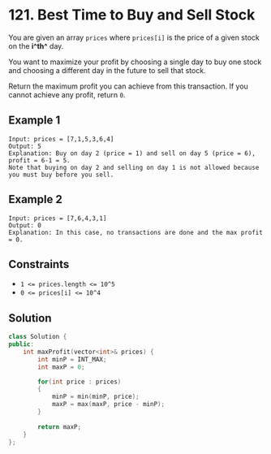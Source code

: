 # 121. Best Time to Buy and Sell Stock

You are given an array `prices` where `prices[i]` is the price of a given stock on the **i^th^** day.

You want to maximize your profit by choosing a single day to buy one stock and choosing a different day in the future to sell that stock.

Return the maximum profit you can achieve from this transaction. If you cannot achieve any profit, return `0`.

## Example 1

```text
Input: prices = [7,1,5,3,6,4]
Output: 5
Explanation: Buy on day 2 (price = 1) and sell on day 5 (price = 6), profit = 6-1 = 5.
Note that buying on day 2 and selling on day 1 is not allowed because you must buy before you sell.
```

## Example 2

```text
Input: prices = [7,6,4,3,1]
Output: 0
Explanation: In this case, no transactions are done and the max profit = 0.
```

## Constraints

- `1 <= prices.length <= 10^5`
- `0 <= prices[i] <= 10^4`

## Solution

```c++
class Solution {
public:
    int maxProfit(vector<int>& prices) {
        int minP = INT_MAX;
        int maxP = 0;

        for(int price : prices)
        {
            minP = min(minP, price);
            maxP = max(maxP, price - minP);
        }
        
        return maxP;
    }
};
```
